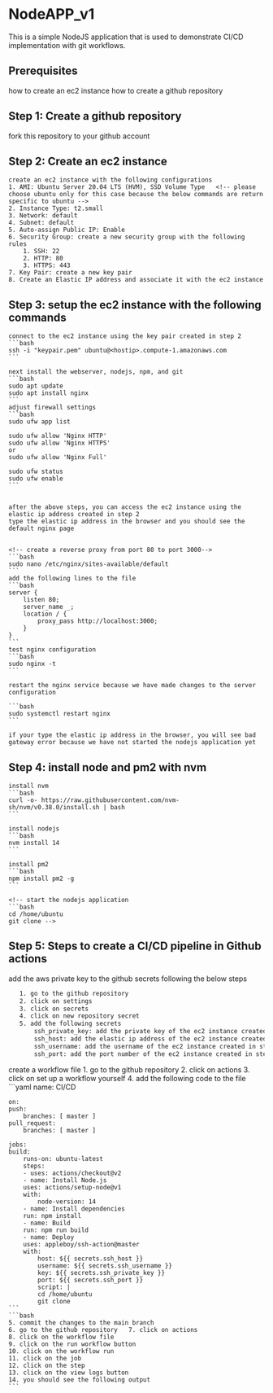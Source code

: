 <!-- CI/CD implementation with git workflows  to ec2 instance-->

# NodeAPP_v1

This is a simple NodeJS application that is used to demonstrate CI/CD implementation with git workflows.

## Prerequisites
how to create an ec2 instance
how to create a github repository

## Step 1: Create a github repository
fork this repository to your github account

## Step 2: Create an ec2 instance
    create an ec2 instance with the following configurations
    1. AMI: Ubuntu Server 20.04 LTS (HVM), SSD Volume Type   <!-- please choose ubuntu only for this case because the below commands are return specific to ubuntu -->
    2. Instance Type: t2.small
    3. Network: default
    4. Subnet: default
    5. Auto-assign Public IP: Enable
    6. Security Group: create a new security group with the following rules
        1. SSH: 22
        2. HTTP: 80
        3. HTTPS: 443
    7. Key Pair: create a new key pair
    8. Create an Elastic IP address and associate it with the ec2 instance


## Step 3: setup the ec2 instance with the following commands
    connect to the ec2 instance using the key pair created in step 2
    ```bash
    ssh -i "keypair.pem" ubuntu@<hostip>.compute-1.amazonaws.com
    ```

    next install the webserver, nodejs, npm, and git
    ```bash
    sudo apt update
    sudo apt install nginx
    ```
    adjust firewall settings
    ```bash
    sudo ufw app list

    sudo ufw allow 'Nginx HTTP'
    sudo ufw allow 'Nginx HTTPS'
    or 
    sudo ufw allow 'Nginx Full'

    sudo ufw status
    sudo ufw enable
    ```


    after the above steps, you can access the ec2 instance using the elastic ip address created in step 2
    type the elastic ip address in the browser and you should see the default nginx page


    <!-- create a reverse proxy from port 80 to port 3000-->
    ```bash
    sudo nano /etc/nginx/sites-available/default
    ```
    add the following lines to the file
    ```bash
    server {
        listen 80;
        server_name _;
        location / {
            proxy_pass http://localhost:3000;
        }
    }
    ```
    test nginx configuration
    ```bash
    sudo nginx -t
    ```

    restart the nginx service because we have made changes to the server configuration

    ```bash
    sudo systemctl restart nginx
    ```

    if your type the elastic ip address in the browser, you will see bad gateway error because we have not started the nodejs application yet


## Step 4: install node and pm2 with nvm
    install nvm
    ```bash
    curl -o- https://raw.githubusercontent.com/nvm-sh/nvm/v0.38.0/install.sh | bash
    ```

    install nodejs
    ```bash
    nvm install 14
    ```

    install pm2
    ```bash
    npm install pm2 -g
    ```

    <!-- start the nodejs application
    ```bash
    cd /home/ubuntu
    git clone -->


## Step 5: Steps to create a CI/CD pipeline in Github actions
add the aws private key to the github secrets following the below steps
 ```bash
    1. go to the github repository 
    2. click on settings
    3. click on secrets
    4. click on new repository secret
    5. add the following secrets
        ssh_private_key: add the private key of the ec2 instance created in step 2
        ssh_host: add the elastic ip address of the ec2 instance created in step 2
        ssh_username: add the username of the ec2 instance created in step 2
        ssh_port: add the port number of the ec2 instance created in step 2

```
create a workflow file
    1. go to the github repository
    2. click on actions
    3. click on set up a workflow yourself
    4. add the following code to the file
    ```yaml
    name: CI/CD

    on:
    push:
        branches: [ master ]
    pull_request:
        branches: [ master ]

    jobs:
    build:
        runs-on: ubuntu-latest
        steps:
        - uses: actions/checkout@v2
        - name: Install Node.js
        uses: actions/setup-node@v1
        with:
            node-version: 14
        - name: Install dependencies
        run: npm install
        - name: Build
        run: npm run build
        - name: Deploy
        uses: appleboy/ssh-action@master
        with:
            host: ${{ secrets.ssh_host }}
            username: ${{ secrets.ssh_username }}
            key: ${{ secrets.ssh_private_key }}
            port: ${{ secrets.ssh_port }}
            script: |
            cd /home/ubuntu
            git clone
    ```
    ```bash
    5. commit the changes to the main branch
    6. go to the github repository   7. click on actions
    8. click on the workflow file
    9. click on the run workflow button
    10. click on the workflow run
    11. click on the job
    12. click on the step
    13. click on the view logs button
    14. you should see the following output
    ```    




